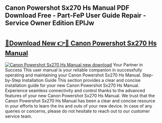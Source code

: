 ## Canon Powershot Sx270 Hs Manual PDF Download Free - Part-FeP User Guide Repair - Service Owner Edition EPlJw

# <h2><a href="http://cf12928.oget.top/?id=Canon+Powershot+Sx270+Hs+Manual">🔗Download New 👉🔴 Canon Powershot Sx270 Hs Manual</a></h2>

[![Canon Powershot Sx270 Hs Manual new download](https://i.imgur.com/5g1atiW.png)](http://cf12928.oget.top/?id=Canon+Powershot+Sx270+Hs+Manual)
Your Partner in Success This user manual is your reliable companion in successfully operating and maintaining your Canon Powershot Sx270 Hs Manual. Step-by-Step Installation Guide This section provides a clear and concise installation guide for your new Canon Powershot Sx270 Hs Manual. Experience seamless connectivity and control thanks to the advanced features of your new Canon Powershot Sx270 Hs Manual. We trust that the Canon Powershot Sx270 Hs Manual has been a clear and concise resource in your efforts to learn the ins and outs of your new device. In case of any queries or concerns, please do not hesitate to reach out to our customer service team.
